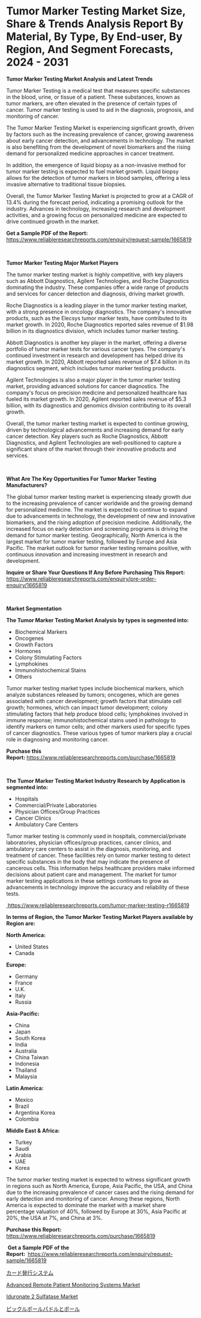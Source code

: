 <p><h1>Tumor Marker Testing Market Size, Share & Trends Analysis Report By Material, By Type, By End-user, By Region, And Segment Forecasts, 2024 - 2031</h1></p><p><strong>Tumor Marker Testing Market Analysis and Latest Trends</strong></p>
<p><p>Tumor Marker Testing is a medical test that measures specific substances in the blood, urine, or tissue of a patient. These substances, known as tumor markers, are often elevated in the presence of certain types of cancer. Tumor marker testing is used to aid in the diagnosis, prognosis, and monitoring of cancer.</p><p>The Tumor Marker Testing Market is experiencing significant growth, driven by factors such as the increasing prevalence of cancer, growing awareness about early cancer detection, and advancements in technology. The market is also benefiting from the development of novel biomarkers and the rising demand for personalized medicine approaches in cancer treatment.</p><p>In addition, the emergence of liquid biopsy as a non-invasive method for tumor marker testing is expected to fuel market growth. Liquid biopsy allows for the detection of tumor markers in blood samples, offering a less invasive alternative to traditional tissue biopsies.</p><p>Overall, the Tumor Marker Testing Market is projected to grow at a CAGR of 13.4% during the forecast period, indicating a promising outlook for the industry. Advances in technology, increasing research and development activities, and a growing focus on personalized medicine are expected to drive continued growth in the market.</p></p>
<p><strong>Get a Sample PDF of the Report:&nbsp;</strong> <a href="https://www.reliableresearchreports.com/enquiry/request-sample/1665819">https://www.reliableresearchreports.com/enquiry/request-sample/1665819</a></p>
<p>&nbsp;</p>
<p><strong>Tumor Marker Testing Major Market Players</strong></p>
<p><p>The tumor marker testing market is highly competitive, with key players such as Abbott Diagnostics, Agilent Technologies, and Roche Diagnostics dominating the industry. These companies offer a wide range of products and services for cancer detection and diagnosis, driving market growth.</p><p>Roche Diagnostics is a leading player in the tumor marker testing market, with a strong presence in oncology diagnostics. The company's innovative products, such as the Elecsys tumor marker tests, have contributed to its market growth. In 2020, Roche Diagnostics reported sales revenue of $1.98 billion in its diagnostics division, which includes tumor marker testing.</p><p>Abbott Diagnostics is another key player in the market, offering a diverse portfolio of tumor marker tests for various cancer types. The company's continued investment in research and development has helped drive its market growth. In 2020, Abbott reported sales revenue of $7.4 billion in its diagnostics segment, which includes tumor marker testing products.</p><p>Agilent Technologies is also a major player in the tumor marker testing market, providing advanced solutions for cancer diagnostics. The company's focus on precision medicine and personalized healthcare has fueled its market growth. In 2020, Agilent reported sales revenue of $5.3 billion, with its diagnostics and genomics division contributing to its overall growth.</p><p>Overall, the tumor marker testing market is expected to continue growing, driven by technological advancements and increasing demand for early cancer detection. Key players such as Roche Diagnostics, Abbott Diagnostics, and Agilent Technologies are well-positioned to capture a significant share of the market through their innovative products and services.</p></p>
<p>&nbsp;</p>
<p><strong>What Are The Key Opportunities For Tumor Marker Testing Manufacturers?</strong></p>
<p><p>The global tumor marker testing market is experiencing steady growth due to the increasing prevalence of cancer worldwide and the growing demand for personalized medicine. The market is expected to continue to expand due to advancements in technology, the development of new and innovative biomarkers, and the rising adoption of precision medicine. Additionally, the increased focus on early detection and screening programs is driving the demand for tumor marker testing. Geographically, North America is the largest market for tumor marker testing, followed by Europe and Asia Pacific. The market outlook for tumor marker testing remains positive, with continuous innovation and increasing investment in research and development.</p></p>
<p><strong>Inquire or Share Your Questions If Any Before Purchasing This Report:</strong> <a href="https://www.reliableresearchreports.com/enquiry/pre-order-enquiry/1665819">https://www.reliableresearchreports.com/enquiry/pre-order-enquiry/1665819</a></p>
<p>&nbsp;</p>
<p><strong>Market Segmentation</strong></p>
<p><strong>The Tumor Marker Testing Market Analysis by types is segmented into:</strong></p>
<p><ul><li>Biochemical Markers</li><li>Oncogenes</li><li>Growth Factors</li><li>Hormones</li><li>Colony Stimulating Factors</li><li>Lymphokines</li><li>Immunohistochemical Stains</li><li>Others</li></ul></p>
<p><p>Tumor marker testing market types include biochemical markers, which analyze substances released by tumors; oncogenes, which are genes associated with cancer development; growth factors that stimulate cell growth; hormones, which can impact tumor development; colony stimulating factors that help produce blood cells; lymphokines involved in immune response; immunohistochemical stains used in pathology to identify markers on tumor cells; and other markers used for specific types of cancer diagnostics. These various types of tumor markers play a crucial role in diagnosing and monitoring cancer.</p></p>
<p><strong>Purchase this Report:&nbsp;</strong><a href="https://www.reliableresearchreports.com/purchase/1665819">https://www.reliableresearchreports.com/purchase/1665819</a></p>
<p>&nbsp;</p>
<p><strong>The Tumor Marker Testing Market Industry Research by Application is segmented into:</strong></p>
<p><ul><li>Hospitals</li><li>Commercial/Private Laboratories</li><li>Physician Offices/Group Practices</li><li>Cancer Clinics</li><li>Ambulatory Care Centers</li></ul></p>
<p><p>Tumor marker testing is commonly used in hospitals, commercial/private laboratories, physician offices/group practices, cancer clinics, and ambulatory care centers to assist in the diagnosis, monitoring, and treatment of cancer. These facilities rely on tumor marker testing to detect specific substances in the body that may indicate the presence of cancerous cells. This information helps healthcare providers make informed decisions about patient care and management. The market for tumor marker testing applications in these settings continues to grow as advancements in technology improve the accuracy and reliability of these tests.</p></p>
<p><a href="https://www.reliableresearchreports.com/tumor-marker-testing-r1665819">&nbsp;https://www.reliableresearchreports.com/tumor-marker-testing-r1665819</a></p>
<p><strong>In terms of Region, the Tumor Marker Testing Market Players available by Region are:</strong></p>
<p>
    <p> <strong> North America: </strong>
        <ul>
            <li>United States</li>
            <li>Canada</li>
        </ul>
        </p> 
    <p> <strong> Europe: </strong>
        <ul>
            <li>Germany</li>
            <li>France</li>
            <li>U.K.</li>
            <li>Italy</li>
            <li>Russia</li>
        </ul>
        </p> 
    <p> <strong> Asia-Pacific: </strong>
        <ul>
            <li>China</li>
            <li>Japan</li>
            <li>South Korea</li>
            <li>India</li>
            <li>Australia</li>
            <li>China Taiwan</li>
            <li>Indonesia</li>
            <li>Thailand</li>
            <li>Malaysia</li>
        </ul>
        </p> 
    <p> <strong> Latin America: </strong>
        <ul>
            <li>Mexico</li>
            <li>Brazil</li>
            <li>Argentina Korea</li>
            <li>Colombia</li>
        </ul>
        </p> 
    <p> <strong> Middle East & Africa: </strong>
        <ul>
            <li>Turkey</li>
            <li>Saudi</li>
            <li>Arabia</li>
            <li>UAE</li>
            <li>Korea</li>
        </ul>
    </p>
    </p>
<p><p>The tumor marker testing market is expected to witness significant growth in regions such as North America, Europe, Asia Pacific, the USA, and China due to the increasing prevalence of cancer cases and the rising demand for early detection and monitoring of cancer. Among these regions, North America is expected to dominate the market with a market share percentage valuation of 40%, followed by Europe at 30%, Asia Pacific at 20%, the USA at 7%, and China at 3%.</p></p>
<p><strong>Purchase this Report: </strong><a href="https://www.reliableresearchreports.com/purchase/1665819">https://www.reliableresearchreports.com/purchase/1665819</a></p>
<p>&nbsp;<strong>Get a Sample PDF of the Report:&nbsp;&nbsp;</strong><a href="https://www.reliableresearchreports.com/enquiry/request-sample/1665819">https://www.reliableresearchreports.com/enquiry/request-sample/1665819</a></p>
<p><strong></strong></p>
<p><p><a href="https://github.com/mm14022023/Market-Research-Report-List-1/blob/main/834369846651.md">カード発行システム</a></p><p><a href="https://github.com/DeonteStanton2023/Market-Research-Report-List-1/blob/main/advanced-remote-patient-monitoring-systems-market.md">Advanced Remote Patient Monitoring Systems Market</a></p><p><a href="https://github.com/Glendatilghmankmgz0rbhwpy/Market-Research-Report-List-2/blob/main/iduronate-2-sulfatase-market.md">Iduronate 2 Sulfatase Market</a></p><p><a href="https://github.com/RudySimonis2023/Market-Research-Report-List-1/blob/main/474918046652.md">ピックルボールパドルとボール</a></p></p>